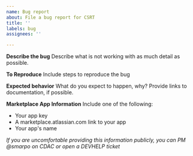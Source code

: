 ```yaml
---
name: Bug report
about: File a bug report for CSRT
title: ''
labels: bug
assignees: ''

---
```


**Describe the bug**
Describe what is not working with as much detail as possible.

**To Reproduce**
Include steps to reproduce the bug

**Expected behavior**
What do you expect to happen, why? Provide links to documentation, if possible.

**Marketplace App Information**
Include one of the following:
* Your app key
* A marketplace.atlassian.com link to your app
* Your app's name

_If you are uncomfortable providing this information publicly, you can PM @smarpo on CDAC or open a DEVHELP ticket_

